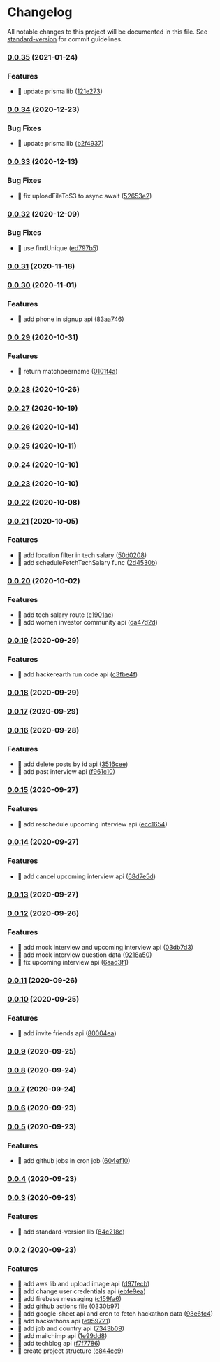 # Changelog

All notable changes to this project will be documented in this file. See [standard-version](https://github.com/conventional-changelog/standard-version) for commit guidelines.

### [0.0.35](https://github.com/yeukfei02/codersMojoBackend/compare/v0.0.34...v0.0.35) (2021-01-24)


### Features

* 🎸 update prisma lib ([121e273](https://github.com/yeukfei02/codersMojoBackend/commit/121e273a32cab39ee109bfbb1dd919dbff5d7352))

### [0.0.34](https://github.com/yeukfei02/codersMojoBackend/compare/v0.0.33...v0.0.34) (2020-12-23)


### Bug Fixes

* 🐛 update prisma lib ([b2f4937](https://github.com/yeukfei02/codersMojoBackend/commit/b2f49373fa4bf86f4fdb2b5d43078b4f88de093d))

### [0.0.33](https://github.com/yeukfei02/codersMojoBackend/compare/v0.0.32...v0.0.33) (2020-12-13)


### Bug Fixes

* 🐛 fix uploadFileToS3 to async await ([52653e2](https://github.com/yeukfei02/codersMojoBackend/commit/52653e2b5bdd32404932a6f9a529e357a3a30617))

### [0.0.32](https://github.com/yeukfei02/codersMojoBackend/compare/v0.0.31...v0.0.32) (2020-12-09)


### Bug Fixes

* 🐛 use findUnique ([ed797b5](https://github.com/yeukfei02/codersMojoBackend/commit/ed797b5138df4f12e59e3fc6d3c0deb844cf00ef))

### [0.0.31](https://github.com/yeukfei02/codersMojoBackend/compare/v0.0.30...v0.0.31) (2020-11-18)

### [0.0.30](https://github.com/yeukfei02/codersMojoBackend/compare/v0.0.29...v0.0.30) (2020-11-01)


### Features

* 🎸 add phone in signup api ([83aa746](https://github.com/yeukfei02/codersMojoBackend/commit/83aa7461c1eb716c21561e107c6ba26569fb9c8a))

### [0.0.29](https://github.com/yeukfei02/codersMojoBackend/compare/v0.0.28...v0.0.29) (2020-10-31)


### Features

* 🎸 return matchpeername ([0101f4a](https://github.com/yeukfei02/codersMojoBackend/commit/0101f4a14d02283a1a33accdfb6f583f62ff1d9b))

### [0.0.28](https://github.com/yeukfei02/codersMojoBackend/compare/v0.0.27...v0.0.28) (2020-10-26)

### [0.0.27](https://github.com/yeukfei02/codersMojoBackend/compare/v0.0.26...v0.0.27) (2020-10-19)

### [0.0.26](https://github.com/yeukfei02/codersMojoBackend/compare/v0.0.25...v0.0.26) (2020-10-14)

### [0.0.25](https://github.com/yeukfei02/codersMojoBackend/compare/v0.0.24...v0.0.25) (2020-10-11)

### [0.0.24](https://github.com/yeukfei02/codersMojoBackend/compare/v0.0.23...v0.0.24) (2020-10-10)

### [0.0.23](https://github.com/yeukfei02/codersMojoBackend/compare/v0.0.22...v0.0.23) (2020-10-10)

### [0.0.22](https://github.com/yeukfei02/codersMojoBackend/compare/v0.0.21...v0.0.22) (2020-10-08)

### [0.0.21](https://github.com/yeukfei02/codersMojoBackend/compare/v0.0.20...v0.0.21) (2020-10-05)


### Features

* 🎸 add location filter in tech salary ([50d0208](https://github.com/yeukfei02/codersMojoBackend/commit/50d0208c0b8ae9cd158932524ec0f12c02fdbeda))
* 🎸 add scheduleFetchTechSalary func ([2d4530b](https://github.com/yeukfei02/codersMojoBackend/commit/2d4530bef029832691f75a6d7e5f9f5e98d1db09))

### [0.0.20](https://github.com/yeukfei02/codersMojoBackend/compare/v0.0.19...v0.0.20) (2020-10-02)


### Features

* 🎸 add tech salary route ([e1901ac](https://github.com/yeukfei02/codersMojoBackend/commit/e1901ac01d305a451b6822529f2f986ab5307a57))
* 🎸 add women investor community api ([da47d2d](https://github.com/yeukfei02/codersMojoBackend/commit/da47d2d0b769ba6906faac4cd30737974e0714cf))

### [0.0.19](https://github.com/yeukfei02/codersMojoBackend/compare/v0.0.18...v0.0.19) (2020-09-29)


### Features

* 🎸 add hackerearth run code api ([c3fbe4f](https://github.com/yeukfei02/codersMojoBackend/commit/c3fbe4fff2b339697effa5b379057ccfcc8370a4))

### [0.0.18](https://github.com/yeukfei02/codersMojoBackend/compare/v0.0.17...v0.0.18) (2020-09-29)

### [0.0.17](https://github.com/yeukfei02/codersMojoBackend/compare/v0.0.16...v0.0.17) (2020-09-29)

### [0.0.16](https://github.com/yeukfei02/codersMojoBackend/compare/v0.0.15...v0.0.16) (2020-09-28)


### Features

* 🎸 add delete posts by id api ([3516cee](https://github.com/yeukfei02/codersMojoBackend/commit/3516ceeeece3a7611228474256a850efdfe95157))
* 🎸 add past interview api ([f961c10](https://github.com/yeukfei02/codersMojoBackend/commit/f961c10300e7297271285e0127155722c21fb668))

### [0.0.15](https://github.com/yeukfei02/codersMojoBackend/compare/v0.0.14...v0.0.15) (2020-09-27)


### Features

* 🎸 add reschedule upcoming interview api ([ecc1654](https://github.com/yeukfei02/codersMojoBackend/commit/ecc1654d1efedd8e28c86cd8a983e882d5010cee))

### [0.0.14](https://github.com/yeukfei02/codersMojoBackend/compare/v0.0.13...v0.0.14) (2020-09-27)


### Features

* 🎸 add cancel upcoming interview api ([68d7e5d](https://github.com/yeukfei02/codersMojoBackend/commit/68d7e5da8ce6157d065d4df1abc5ce45d70a6095))

### [0.0.13](https://github.com/yeukfei02/codersMojoBackend/compare/v0.0.12...v0.0.13) (2020-09-27)

### [0.0.12](https://github.com/yeukfei02/codersMojoBackend/compare/v0.0.11...v0.0.12) (2020-09-26)


### Features

* 🎸 add mock interview and upcoming interview api ([03db7d3](https://github.com/yeukfei02/codersMojoBackend/commit/03db7d39c2659bd8a3f4f6b28d95029ebe31879e))
* 🎸 add mock interview question data ([9218a50](https://github.com/yeukfei02/codersMojoBackend/commit/9218a50943a2f56ba2d6e6477fb0881b4df3e4cd))
* 🎸 fix upcoming interview api ([6aad3f1](https://github.com/yeukfei02/codersMojoBackend/commit/6aad3f1690fcc881aa35ef7fbbe16a6abad076c6))

### [0.0.11](https://github.com/yeukfei02/codersMojoBackend/compare/v0.0.10...v0.0.11) (2020-09-26)

### [0.0.10](https://github.com/yeukfei02/codersMojoBackend/compare/v0.0.9...v0.0.10) (2020-09-25)


### Features

* 🎸 add invite friends api ([80004ea](https://github.com/yeukfei02/codersMojoBackend/commit/80004eaae044f5d6d8639a6d345d5503b6ac5956))

### [0.0.9](https://github.com/yeukfei02/codersMojoBackend/compare/v0.0.8...v0.0.9) (2020-09-25)

### [0.0.8](https://github.com/yeukfei02/codersMojoBackend/compare/v0.0.7...v0.0.8) (2020-09-24)

### [0.0.7](https://github.com/yeukfei02/codersMojoBackend/compare/v0.0.6...v0.0.7) (2020-09-24)

### [0.0.6](https://github.com/yeukfei02/codersMojoBackend/compare/v0.0.5...v0.0.6) (2020-09-23)

### [0.0.5](https://github.com/yeukfei02/codersMojoBackend/compare/v0.0.4...v0.0.5) (2020-09-23)


### Features

* 🎸 add github jobs in cron job ([604ef10](https://github.com/yeukfei02/codersMojoBackend/commit/604ef109915f2f9650ddf49d2407bc1440687caf))

### [0.0.4](https://github.com/yeukfei02/codersMojoBackend/compare/v0.0.3...v0.0.4) (2020-09-23)

### [0.0.3](https://github.com/yeukfei02/codersMojoBackend/compare/v0.0.2...v0.0.3) (2020-09-23)


### Features

* 🎸 add standard-version lib ([84c218c](https://github.com/yeukfei02/codersMojoBackend/commit/84c218c74573cb114160b670ed5928dcbf5c24aa))

### 0.0.2 (2020-09-23)


### Features

* 🎸 add aws lib and upload image api ([d97fecb](https://github.com/yeukfei02/codersMojoBackend/commit/d97fecbe2f9e3e7d98fe9c13dda73ca8e9328e98))
* 🎸 add change user credentials api ([ebfe9ea](https://github.com/yeukfei02/codersMojoBackend/commit/ebfe9ea5fd1aff1c0a79f361193031ba58ac92e2))
* 🎸 add firebase messaging ([c159fa6](https://github.com/yeukfei02/codersMojoBackend/commit/c159fa687662f1141db58ae2fc45d012a293222d))
* 🎸 add github actions file ([0330b97](https://github.com/yeukfei02/codersMojoBackend/commit/0330b97cfe9e07314ef68ba48c945f4dfb714809))
* 🎸 add google-sheet api and cron to fetch hackathon data ([93e6fc4](https://github.com/yeukfei02/codersMojoBackend/commit/93e6fc4f2ed0c76eec376b82d8bdd233e487bef1))
* 🎸 add hackathons api ([e959721](https://github.com/yeukfei02/codersMojoBackend/commit/e9597212e9fa938109983dc82837f680300c9b74))
* 🎸 add job and country api ([7343b09](https://github.com/yeukfei02/codersMojoBackend/commit/7343b095e2f135af9d27f1135534d62bb912243f))
* 🎸 add mailchimp api ([1e99dd8](https://github.com/yeukfei02/codersMojoBackend/commit/1e99dd87d2af723c4cbc0d581d3e6876f85d3285))
* 🎸 add techblog api ([f7f7786](https://github.com/yeukfei02/codersMojoBackend/commit/f7f7786e479ca40c6fdd64e87bf3d33142817ae0))
* 🎸 create project structure ([c844cc9](https://github.com/yeukfei02/codersMojoBackend/commit/c844cc99fe89be5a9f6b15fff4c726ae36d21e2c))
